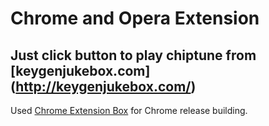 Chrome and Opera Extension
==========================

Just click button to play chiptune from [keygenjukebox.com] (http://keygenjukebox.com/)
---------------------------------------------------------------------------------------

Used [Chrome Extension Box](https://github.com/onikienko/chrome-extensions-box) for Chrome release building.